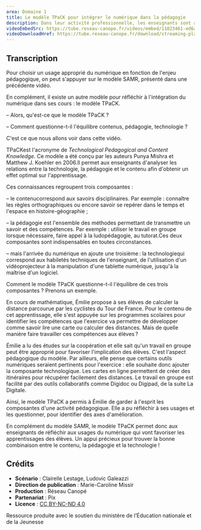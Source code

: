 ```yaml
---
area: Domaine 1
title: Le modèle TPaCK pour intégrer le numérique dans la pédagogie
description: Dans leur activité professionnelle, les enseignants sont amenés à mobiliser des compétences pédagogiques, disciplinaires et techniques. Tel est le cadre proposé par le modèle théorique TPaCK afin de les aider à enrichir l'analyse réflexive de leurs pratiques.
videoEmbedSrc: https://tube.reseau-canope.fr/videos/embed/11823461-ed6a-4607-8b7a-e39ba906c481
videoDownloadHref: https://tube.reseau-canope.fr/download/streaming-playlists/hls/videos/11823461-ed6a-4607-8b7a-e39ba906c481-1080-fragmented.mp4
---
```


## Transcription

Pour choisir un usage approprié du numérique en fonction de l'enjeu pédagogique, on peut s'appuyer sur le modèle SAMR, présenté dans une précédente vidéo.

En complément, il existe un autre modèle pour réfléchir à l'intégration du numérique dans ses cours : le modèle TPaCK.

– Alors, qu'est-ce que le modèle TPaCK ?

– Comment questionne-t-il l'équilibre contenus, pédagogie, technologie ?

C'est ce que nous allons voir dans cette vidéo.

TPaCKest l'acronyme de _Technological Pedagogical and Content Knowledge_. Ce modèle a été conçu par les auteurs Punya Mishra et Matthew J. Koehler en 2006.Il permet aux enseignants d'analyser les relations entre la technologie, la pédagogie et le contenu afin d'obtenir un effet optimal sur l'apprentissage.

Ces connaissances regroupent trois composantes :

– le contenucorrespond aux savoirs disciplinaires. Par exemple : connaître les règles orthographiques ou encore savoir se repérer dans le temps et l'espace en histoire-géographie ;

– la pédagogie est l'ensemble des méthodes permettant de transmettre un savoir et des compétences. Par exemple : utiliser le travail en groupe lorsque nécessaire, faire appel à la ludopédagogie, au tutorat.Ces deux composantes sont indispensables en toutes circonstances.

– mais l'arrivée du numérique en ajoute une troisième : la technologiequi correspond aux habiletés techniques de l'enseignant, de l'utilisation d'un vidéoprojecteur à la manipulation d'une tablette numérique, jusqu'à la maîtrise d'un logiciel.

Comment le modèle TPaCK questionne-t-il l'équilibre de ces trois composantes ? Prenons un exemple.

En cours de mathématique, Émilie propose à ses élèves de calculer la distance parcourue par les cyclistes du Tour de France. Pour le contenu de cet apprentissage, elle s'est appuyée sur les programmes scolaires pour identifier les compétences que l'exercice va permettre de développer comme savoir lire une carte ou calculer des distances. Mais de quelle manière faire travailler ces compétences aux élèves ?

Émilie a lu des études sur la coopération et elle sait qu'un travail en groupe peut être approprié pour favoriser l'implication des élèves. C'est l'aspect pédagogique du modèle.
 Par ailleurs, elle pense que certains outils numériques seraient pertinents pour l'exercice : elle souhaite donc ajouter la composante technologique. Les cartes en ligne permettent de créer des itinéraires pour récupérer facilement des distances. Le travail en groupe est facilité par des outils collaboratifs comme Digidoc ou Digipad, de la suite La Digitale.

Ainsi, le modèle TPaCK a permis à Émilie de garder à l'esprit les composantes d'une activité pédagogique. Elle a pu réfléchir à ses usages et les questionner, pour identifier des axes d'amélioration.

En complément du modèle SAMR, le modèle TPaCK permet donc aux enseignants de réfléchir aux usages du numérique qui vont favoriser les apprentissages des élèves. Un appui précieux pour trouver la bonne combinaison entre le contenu, la pédagogie et la technologie !

## Crédits

- **Scénario** : Clairelle Lestage, Ludovic Galeazzi
- **Direction de publication** : Marie-Caroline Missir
- **Production** : Réseau Canopé
- **Partenariat** : Pix
- **Licence** : [CC BY-NC-ND 4.0](https://creativecommons.org/licenses/by-nc-nd/4.0/deed.fr)

Ressource produite avec le soutien du ministère de l’Éducation nationale et de la Jeunesse
